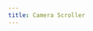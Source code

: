 ```yaml
---
title: Camera Scroller
---
```

<game-canvas>
  <camera-scroller></camera-scroller>
</game-canvas>

<script type="module">
import { LitElement, css, html } from "https://cdn.jsdelivr.net/gh/lit/dist@3/core/lit-core.min.js"

const baseStyles = css`
  :host {
    display: block;
  }

  *,*:after,*:before {
    box-sizing: border-box;
  }
`

class GameCanvas extends LitElement {
  static styles = [
    baseStyles,
    css`
      :host {
        position: relative;
        height: 320px;
        max-width: 320px;
        max-height: 320px;
        width: 320px;
        overflow: scroll;
        margin: auto;

        /** Hide page scrolling */
        scrollbar-width: none; /* Firefox */
        -ms-overflow-style: none; } /* IE and Edge */
        /* Chrome */
        :host::-webkit-scrollbar,
        :host::-webkit-scrollbar-button {
          display: none;
        }
      }

      :host::part(base) {
        height: 100%;
        width: 100%;
        position: relative;
      }

      :host::part(tile) {
        height: 16px;
        width: 16px;
        position: absolute;
        background-color: green;
        content-visibility: auto;
        color: white;
        font-size: 6px;
      }

      :host::part(tile--danger) {
        background-color: red;
      }
    `
  ]

  static properties = {
    tileSize: {type: Number},
    world: {type: Object, state: true, attribute: false},
    rows: {type: Number},
    columns: {type: Number},
    viewportHeight: {type: Number},
    viewportWidth: {type: Number},
  }

  constructor () {
    super()
    this.tileSize = 16
    this.rows = 500
    this.columns = 500
    this.viewportHeight = 320
    this.viewportWidth = 320
    this.world = new Map()
  }

  generateWorld () {
    this.world.clear()
    const world = this.world

    for (let i = 0; i < this.rows; i++) {
      const column = new Map()
      world.set(i, column)

      for (let j = 0; j < this.columns; j++) {
        world.get(i).set(j, [`${i}, ${j}`])
      }
    }

    this.world = world
  }

  connectedCallback () {
    super.connectedCallback()
    this.generateWorld()
  }

  renderTiles () {
    const ary = []
    const rows = this.viewportWidth / this.tileSize
    const columns = this.viewportHeight / this.tileSize
    console.log({ rows, columns })

    for (let x = 0; x < rows; x++) {
      for (let y = 0; y < columns; y++) {
        ary.push(html`<div
          part="tile"
          style=${`
            left: ${x * this.tileSize}px;
            top: ${y * this.tileSize}px;
        `}></div>`)
      }
    }

    return ary
  }

  render () {
    return html`
      <div>
        <slot></slot>
        ${this.renderTiles()}
      </div>
    `
  }

}

window.customElements.define("game-canvas", GameCanvas)
</script>
